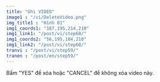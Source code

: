 ```yaml
---
title: "Ghi VIDEO"
image1 : "/vi/DeleteVideo.png"
img_title1 : "Hình 01"
img1_coords1: "187,195,214,210"
img1_link1: "/post/vi/step60/"
img1_coords2: "56,195,104,210"
img1_link2: "/post/vi/step60/"
tranvi : "/post/vi/step59/"
tranen : "/post/en/step59/"
---
```

Bấm "YES" để xóa hoặc "CANCEL" để không xóa video này.
